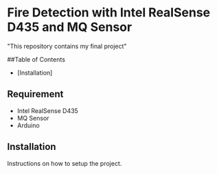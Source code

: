 # Fire Detection with Intel RealSense D435 and MQ Sensor

"This repository contains my final project"

##Table of Contents
- [Installation]

## Requirement
- Intel RealSense D435
- MQ Sensor
- Arduino
  
## Installation
Instructions on how to setup the project.

